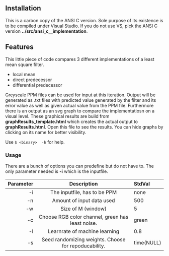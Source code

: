 ## Installation

This is a carbon copy of the ANSI C version. Sole purpose of its existence is to be compiled under Visual Studio.
If you do not use VS, pick the ANSI C version __../src/ansi_c__implementation__.


## Features

This little piece of code compares 3 different implementations of a least mean square filter. 

+ local mean
+ direct predecessor
+ differential predecessor

Greyscale PPM files can be used for input at this iteration. Output will be generated as .txt files with predicted value generated by the filter and its error value as well as given actual value from the PPM file. Furthermore there is an output as an svg graph to compare the implementatiosn on a visual level. These graphical results are build  from __graphResults_template.html__ which  creates the actual output to __graphResults.html__. Open this file to see the results.
You can hide graphs by clicking on its name for better visibility. 

Use `$ <binary>  -h` for help.

### Usage

There are a bunch of options you can predefine but do not have to. The only parameter needed is __-i__ which is the inputfile.

| Parameter |      Description              | StdVal |
|----------:|:-----------------------------:|:-------|
| -i 	    | The inputfile, has to be PPM  | none   |
| -n	    | Amount of input data used     | 500    |
| -w        | Size of  M (window)      	    | 5      |
| -c        | Choose RGB color channel, green has least noise. | green  |
| -l        | Learnrate of machine learning | 0.8    |
| -s        | Seed randomizing weights. Choose for repoducability. | time(NULL)| 

